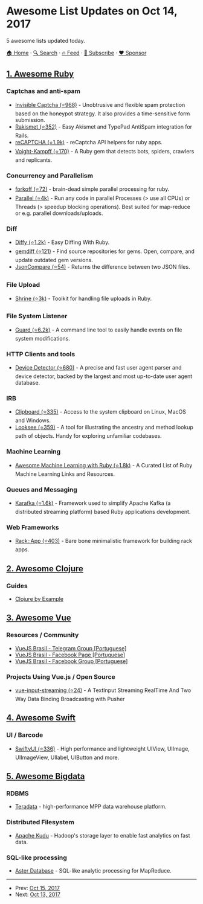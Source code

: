 # Awesome List Updates on Oct 14, 2017

5 awesome lists updated today.

[🏠 Home](/README.md) · [🔍 Search](https://www.trackawesomelist.com/search/) · [🔥 Feed](https://www.trackawesomelist.com/rss.xml) · [📮 Subscribe](https://trackawesomelist.us17.list-manage.com/subscribe?u=d2f0117aa829c83a63ec63c2f&id=36a103854c) · [❤️  Sponsor](https://github.com/sponsors/theowenyoung)



## [1. Awesome Ruby](/content/markets/awesome-ruby/README.md)

### Captchas and anti-spam

*   [Invisible Captcha (⭐968)](https://github.com/markets/invisible_captcha) - Unobtrusive and flexible spam protection based on the honeypot strategy. It also provides a time-sensitive form submission.
*   [Rakismet (⭐352)](https://github.com/joshfrench/rakismet) - Easy Akismet and TypePad AntiSpam integration for Rails.
*   [reCAPTCHA (⭐1.9k)](https://github.com/ambethia/recaptcha) - reCaptcha API helpers for ruby apps.
*   [Voight-Kampff (⭐170)](https://github.com/biola/Voight-Kampff) - A Ruby gem that detects bots, spiders, crawlers and replicants.

### Concurrency and Parallelism

*   [forkoff (⭐72)](https://github.com/ahoward/forkoff) - brain-dead simple parallel processing for ruby.
*   [Parallel (⭐4k)](https://github.com/grosser/parallel) - Run any code in parallel Processes (> use all CPUs) or Threads (> speedup blocking operations).
    Best suited for map-reduce or e.g. parallel downloads/uploads.

### Diff

*   [Diffy (⭐1.2k)](https://github.com/samg/diffy) - Easy Diffing With Ruby.
*   [gemdiff (⭐121)](https://github.com/teeparham/gemdiff) - Find source repositories for gems. Open, compare, and update outdated gem versions.
*   [JsonCompare (⭐54)](https://github.com/a2design-inc/json-compare) - Returns the difference between two JSON files.

### File Upload

*   [Shrine (⭐3k)](https://github.com/janko-m/shrine) - Toolkit for handling file uploads in Ruby.

### File System Listener

*   [Guard (⭐6.2k)](https://github.com/guard/guard) - A command line tool to easily handle events on file system modifications.

### HTTP Clients and tools

*   [Device Detector (⭐680)](https://github.com/podigee/device_detector) - A precise and fast user agent parser and device detector, backed by the largest and most up-to-date user agent database.

### IRB

*   [Clipboard (⭐335)](https://github.com/janlelis/clipboard) - Access to the system clipboard on Linux, MacOS and Windows.
*   [Looksee (⭐359)](https://github.com/oggy/looksee) - A tool for illustrating the ancestry and method lookup path of objects. Handy for exploring unfamiliar codebases.

### Machine Learning

*   [Awesome Machine Learning with Ruby (⭐1.8k)](https://github.com/arbox/machine-learning-with-ruby) - A Curated List of Ruby Machine Learning Links and Resources.

### Queues and Messaging

*   [Karafka (⭐1.6k)](https://github.com/karafka/karafka) - Framework used to simplify Apache Kafka (a distributed streaming platform) based Ruby applications development.

### Web Frameworks

*   [Rack::App (⭐403)](https://github.com/rack-app/rack-app) - Bare bone minimalistic framework for building rack apps.

## [2. Awesome Clojure](/content/razum2um/awesome-clojure/README.md)

### Guides

*   [Clojure by Example](https://kimh.github.io/clojure-by-example/)

## [3. Awesome Vue](/content/vuejs/awesome-vue/README.md)

### Resources / Community

*   [VueJS Brasil - Telegram Group \[Portuguese\]](https://t.me/vuejsbrasil)
*   [VueJS Brasil - Facebook Page \[Portuguese\]](https://www.facebook.com/vuejsbrasil/)
*   [VueJS Brasil - Facebook Group \[Portuguese\]](https://www.facebook.com/groups/vuejsbr/)

### Projects Using Vue.js / Open Source

*   [vue-input-streaming (⭐24)](https://github.com/aofdev/vue-input-streaming) - A TextInput Streaming RealTime And Two Way Data Binding Broadcasting with Pusher

## [4. Awesome Swift](/content/matteocrippa/awesome-swift/README.md)

### UI / Barcode

*   [SwiftyUI (⭐336)](https://github.com/haoking/SwiftyUI) - High performance and lightweight UIView, UIImage, UIImageView, UIlabel, UIButton and more.

## [5. Awesome Bigdata](/content/newTendermint/awesome-bigdata/README.md)

### RDBMS

*   [Teradata](http://www.teradata.com/products-and-services/teradata-database/) - high-performance MPP data warehouse platform.

### Distributed Filesystem

*   [Apache Kudu](http://kudu.apache.org/) - Hadoop's storage layer to enable fast analytics on fast data.

### SQL-like processing

*   [Aster Database](http://www.teradata.com/products-and-services/Teradata-Aster/teradata-aster-database) - SQL-like analytic processing for MapReduce.

---

- Prev: [Oct 15, 2017](/content/2017/10/15/README.md)
- Next: [Oct 13, 2017](/content/2017/10/13/README.md)